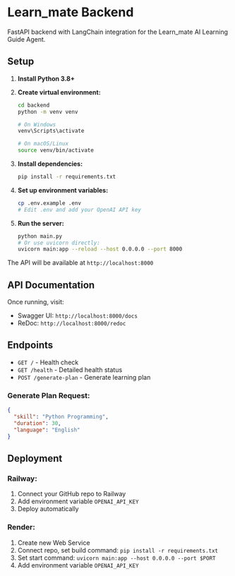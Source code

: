 # Learn_mate Backend

FastAPI backend with LangChain integration for the Learn_mate AI Learning Guide Agent.

## Setup

1. **Install Python 3.8+**

2. **Create virtual environment:**
   ```bash
   cd backend
   python -m venv venv
   
   # On Windows
   venv\Scripts\activate
   
   # On macOS/Linux
   source venv/bin/activate
   ```

3. **Install dependencies:**
   ```bash
   pip install -r requirements.txt
   ```

4. **Set up environment variables:**
   ```bash
   cp .env.example .env
   # Edit .env and add your OpenAI API key
   ```

5. **Run the server:**
   ```bash
   python main.py
   # Or use uvicorn directly:
   uvicorn main:app --reload --host 0.0.0.0 --port 8000
   ```

The API will be available at `http://localhost:8000`

## API Documentation

Once running, visit:
- Swagger UI: `http://localhost:8000/docs`
- ReDoc: `http://localhost:8000/redoc`

## Endpoints

- `GET /` - Health check
- `GET /health` - Detailed health status
- `POST /generate-plan` - Generate learning plan

### Generate Plan Request:
```json
{
  "skill": "Python Programming",
  "duration": 30,
  "language": "English"
}
```

## Deployment

### Railway:
1. Connect your GitHub repo to Railway
2. Add environment variable `OPENAI_API_KEY`
3. Deploy automatically

### Render:
1. Create new Web Service
2. Connect repo, set build command: `pip install -r requirements.txt`
3. Set start command: `uvicorn main:app --host 0.0.0.0 --port $PORT`
4. Add environment variable `OPENAI_API_KEY`